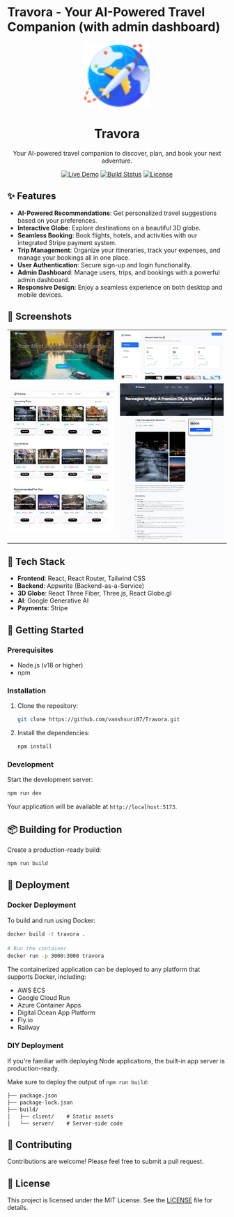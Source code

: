 # Travora - Your AI-Powered Travel Companion (with admin dashboard)

<div align="center">
  <img src="public/assets/icons/logo.svg" alt="Travora Logo" width="150"/>
  <h1>Travora</h1>
  <p>Your AI-powered travel companion to discover, plan, and book your next adventure.</p>

[![Live Demo](https://img.shields.io/badge/Live-Demo-brightgreen?style=for-the-badge)](https://travora-agency.vercel.app/)
[![Build Status](https://img.shields.io/badge/Build-Passing-brightgreen?style=for-the-badge)](https://your-build-status-url.com)
[![License](https://img.shields.io/badge/License-MIT-blue?style=for-the-badge)](LICENSE)

</div>

## ✨ Features

- **AI-Powered Recommendations**: Get personalized travel suggestions based on your preferences.
- **Interactive Globe**: Explore destinations on a beautiful 3D globe.
- **Seamless Booking**: Book flights, hotels, and activities with our integrated Stripe payment system.
- **Trip Management**: Organize your itineraries, track your expenses, and manage your bookings all in one place.
- **User Authentication**: Secure sign-up and login functionality.
- **Admin Dashboard**: Manage users, trips, and bookings with a powerful admin dashboard.
- **Responsive Design**: Enjoy a seamless experience on both desktop and mobile devices.

## 📸 Screenshots

<div align="center">
  <table>
    <tr>
      <td><img src="public/assets/images/sample4.JPG" alt="Screenshot 4" width="400"/></td>
      <td><img src="public/assets/images/sample1.JPG" alt="Screenshot 1" width="400"/></td>
    </tr>
    <tr>
      <td><img src="public/assets/images/sample2.JPG" alt="Screenshot 2" width="400"/></td>
      <td><img src="public/assets/images/sample3.JPG" alt="Screenshot 3" width="400"/></td>
    </tr>
  </table>
</div>

## 🚀 Tech Stack

- **Frontend**: React, React Router, Tailwind CSS
- **Backend**: Appwrite (Backend-as-a-Service)
- **3D Globe**: React Three Fiber, Three.js, React Globe.gl
- **AI**: Google Generative AI
- **Payments**: Stripe

## 🏁 Getting Started

### Prerequisites

- Node.js (v18 or higher)
- npm

### Installation

1. Clone the repository:
   ```bash
   git clone https://github.com/vanshsuri07/Travora.git
   ```
2. Install the dependencies:
   ```bash
   npm install
   ```

### Development

Start the development server:

```bash
npm run dev
```

Your application will be available at `http://localhost:5173`.

## 📦 Building for Production

Create a production-ready build:

```bash
npm run build
```

## 🚢 Deployment

### Docker Deployment

To build and run using Docker:

```bash
docker build -t travora .

# Run the container
docker run -p 3000:3000 travora
```

The containerized application can be deployed to any platform that supports Docker, including:

- AWS ECS
- Google Cloud Run
- Azure Container Apps
- Digital Ocean App Platform
- Fly.io
- Railway

### DIY Deployment

If you're familiar with deploying Node applications, the built-in app server is production-ready.

Make sure to deploy the output of `npm run build`:

```
├── package.json
├── package-lock.json
├── build/
│   ├── client/    # Static assets
│   └── server/    # Server-side code
```

## 🤝 Contributing

Contributions are welcome! Please feel free to submit a pull request.

## 📜 License

This project is licensed under the MIT License. See the [LICENSE](LICENSE) file for details.
